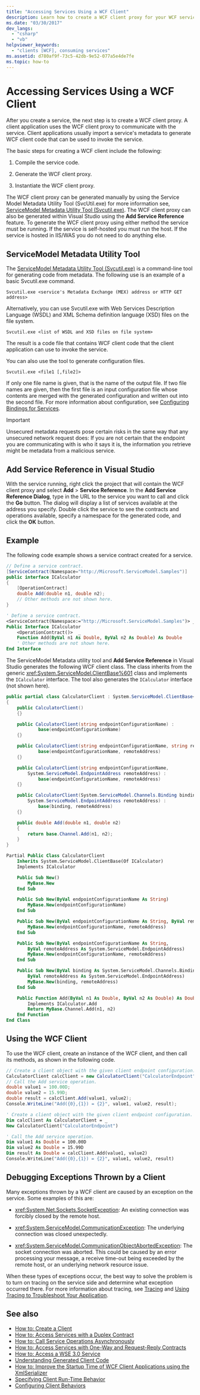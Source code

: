 ```yaml
---
title: "Accessing Services Using a WCF Client"
description: Learn how to create a WCF client proxy for your WCF service. A client application uses the client proxy to communicate with the service.
ms.date: "03/30/2017"
dev_langs:
  - "csharp"
  - "vb"
helpviewer_keywords:
  - "clients [WCF], consuming services"
ms.assetid: d780af9f-73c5-42db-9e52-077a5e4de7fe
ms.topic: how-to
---
```

# Accessing Services Using a WCF Client

After you create a service, the next step is to create a WCF client proxy. A client application uses the WCF client proxy to communicate with the service. Client applications usually import a service's metadata to generate WCF client code that can be used to invoke the service.

 The basic steps for creating a WCF client include the following:

1. Compile the service code.

2. Generate the WCF client proxy.

3. Instantiate the WCF client proxy.

The WCF client proxy can be generated manually by using the Service Model Metadata Utility Tool (SvcUtil.exe) for more information see, [ServiceModel Metadata Utility Tool (Svcutil.exe)](servicemodel-metadata-utility-tool-svcutil-exe.md). The WCF client proxy can also be generated within Visual Studio using the **Add Service Reference**  feature. To generate the WCF client proxy using either method the service must be running. If the service is self-hosted you must run the host. If the service is hosted in IIS/WAS you do not need to do anything else.

## ServiceModel Metadata Utility Tool

 The [ServiceModel Metadata Utility Tool (Svcutil.exe)](servicemodel-metadata-utility-tool-svcutil-exe.md) is a command-line tool for generating code from metadata. The following use is an example of a basic Svcutil.exe command.

```console
Svcutil.exe <service's Metadata Exchange (MEX) address or HTTP GET address>
```

 Alternatively, you can use Svcutil.exe with Web Services Description Language (WSDL) and XML Schema definition language (XSD) files on the file system.

```console
Svcutil.exe <list of WSDL and XSD files on file system>
```

 The result is a code file that contains WCF client code that the client application can use to invoke the service.

 You can also use the tool to generate configuration files.

```console
Svcutil.exe <file1 [,file2]>
```

 If only one file name is given, that is the name of the output file. If two file names are given, then the first file is an input configuration file whose contents are merged with the generated configuration and written out into the second file. For more information about configuration, see [Configuring Bindings for Services](configuring-bindings-for-wcf-services.md).

> [!IMPORTANT]
> Unsecured metadata requests pose certain risks in the same way that any unsecured network request does: If you are not certain that the endpoint you are communicating with is who it says it is, the information you retrieve might be metadata from a malicious service.

## Add Service Reference in Visual Studio

 With the service running, right click the project that will contain the WCF client proxy and select **Add** > **Service Reference**. In the **Add Service Reference Dialog**, type in the URL to the service you want to call and click the **Go** button. The dialog will display a list of services available at the address you specify. Double click the service to see the contracts and operations available, specify a namespace for the generated code, and click the **OK** button.

## Example

 The following code example shows a service contract created for a service.

```csharp
// Define a service contract.
[ServiceContract(Namespace="http://Microsoft.ServiceModel.Samples")]
public interface ICalculator
{
    [OperationContract]
    double Add(double n1, double n2);
    // Other methods are not shown here.
}
```

```vb
' Define a service contract.
<ServiceContract(Namespace:="http://Microsoft.ServiceModel.Samples")> _
Public Interface ICalculator
    <OperationContract()>  _
    Function Add(ByVal n1 As Double, ByVal n2 As Double) As Double
    ' Other methods are not shown here.
End Interface
```

 The ServiceModel Metadata utility tool and **Add Service Reference** in Visual Studio generates the following WCF client class. The class inherits from the generic <xref:System.ServiceModel.ClientBase%601> class and implements the `ICalculator` interface. The tool also generates the `ICalculator` interface (not shown here).

```csharp
public partial class CalculatorClient : System.ServiceModel.ClientBase<ICalculator>, ICalculator
{
    public CalculatorClient()
    {}

    public CalculatorClient(string endpointConfigurationName) :
            base(endpointConfigurationName)
    {}

    public CalculatorClient(string endpointConfigurationName, string remoteAddress) :
            base(endpointConfigurationName, remoteAddress)
    {}

    public CalculatorClient(string endpointConfigurationName,
        System.ServiceModel.EndpointAddress remoteAddress) :
            base(endpointConfigurationName, remoteAddress)
    {}

    public CalculatorClient(System.ServiceModel.Channels.Binding binding,
        System.ServiceModel.EndpointAddress remoteAddress) :
            base(binding, remoteAddress)
    {}

    public double Add(double n1, double n2)
    {
        return base.Channel.Add(n1, n2);
    }
}
```

```vb
Partial Public Class CalculatorClient
    Inherits System.ServiceModel.ClientBase(Of ICalculator)
    Implements ICalculator

    Public Sub New()
        MyBase.New
    End Sub

    Public Sub New(ByVal endpointConfigurationName As String)
        MyBase.New(endpointConfigurationName)
    End Sub

    Public Sub New(ByVal endpointConfigurationName As String, ByVal remoteAddress As String)
        MyBase.New(endpointConfigurationName, remoteAddress)
    End Sub

    Public Sub New(ByVal endpointConfigurationName As String,
        ByVal remoteAddress As System.ServiceModel.EndpointAddress)
        MyBase.New(endpointConfigurationName, remoteAddress)
    End Sub

    Public Sub New(ByVal binding As System.ServiceModel.Channels.Binding,
        ByVal remoteAddress As System.ServiceModel.EndpointAddress)
        MyBase.New(binding, remoteAddress)
    End Sub

    Public Function Add(ByVal n1 As Double, ByVal n2 As Double) As Double
        Implements ICalculator.Add
        Return MyBase.Channel.Add(n1, n2)
    End Function
End Class
```

## Using the WCF Client

 To use the WCF client, create an instance of the WCF client, and then call its methods, as shown in the following code.

```csharp
// Create a client object with the given client endpoint configuration.
CalculatorClient calcClient = new CalculatorClient("CalculatorEndpoint");
// Call the Add service operation.
double value1 = 100.00D;
double value2 = 15.99D;
double result = calcClient.Add(value1, value2);
Console.WriteLine("Add({0},{1}) = {2}", value1, value2, result);
```

```vb
' Create a client object with the given client endpoint configuration.
Dim calcClient As CalculatorClient = _
New CalculatorClient("CalculatorEndpoint")

' Call the Add service operation.
Dim value1 As Double = 100.00D
Dim value2 As Double = 15.99D
Dim result As Double = calcClient.Add(value1, value2)
Console.WriteLine("Add({0},{1}) = {2}", value1, value2, result)
```

## Debugging Exceptions Thrown by a Client

Many exceptions thrown by a WCF client are caused by an exception on the service. Some examples of this are:

- <xref:System.Net.Sockets.SocketException>: An existing connection was forcibly closed by the remote host.

- <xref:System.ServiceModel.CommunicationException>: The underlying connection was closed unexpectedly.

- <xref:System.ServiceModel.CommunicationObjectAbortedException>: The socket connection was aborted. This could be caused by an error processing your message, a receive time-out being exceeded by the remote host, or an underlying network resource issue.

When these types of exceptions occur, the best way to solve the problem is to turn on tracing on the service side and determine what exception occurred there. For more information about tracing, see [Tracing](./diagnostics/tracing/index.md) and [Using Tracing to Troubleshoot Your Application](./diagnostics/tracing/using-tracing-to-troubleshoot-your-application.md).

## See also

- [How to: Create a Client](how-to-create-a-wcf-client.md)
- [How to: Access Services with a Duplex Contract](./feature-details/how-to-access-services-with-a-duplex-contract.md)
- [How to: Call Service Operations Asynchronously](./feature-details/how-to-call-wcf-service-operations-asynchronously.md)
- [How to: Access Services with One-Way and Request-Reply Contracts](./feature-details/how-to-access-wcf-services-with-one-way-and-request-reply-contracts.md)
- [How to: Access a WSE 3.0 Service](./feature-details/how-to-access-a-wse-3-0-service-with-a-wcf-client.md)
- [Understanding Generated Client Code](./feature-details/understanding-generated-client-code.md)
- [How to: Improve the Startup Time of WCF Client Applications using the XmlSerializer](./feature-details/startup-time-of-wcf-client-applications-using-the-xmlserializer.md)
- [Specifying Client Run-Time Behavior](specifying-client-run-time-behavior.md)
- [Configuring Client Behaviors](configuring-client-behaviors.md)
